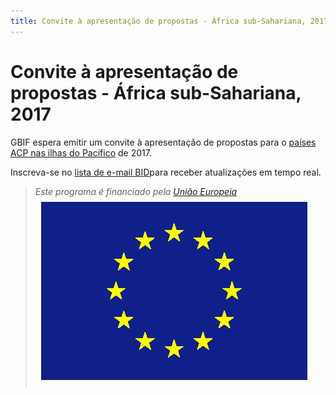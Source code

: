 ```yaml
---
title: Convite à apresentação de propostas - África sub-Sahariana, 2017
---
```

# Convite à apresentação de propostas - África sub-Sahariana, 2017

GBIF espera emitir um convite à apresentação de propostas para o [países ACP nas ilhas do Pacífico](https://ec.europa.eu/europeaid/regions/african-caribbean-and-pacific-acp-region_en) de 2017. 

Inscreva-se no [lista de e-mail BID](http://#)para receber atualizações em tempo real.

>*Este programa é financiado pela [União Europeia](http://www.europa.eu)*
>![Flag of the European Union](/images/flag-yellow-low.jpg)